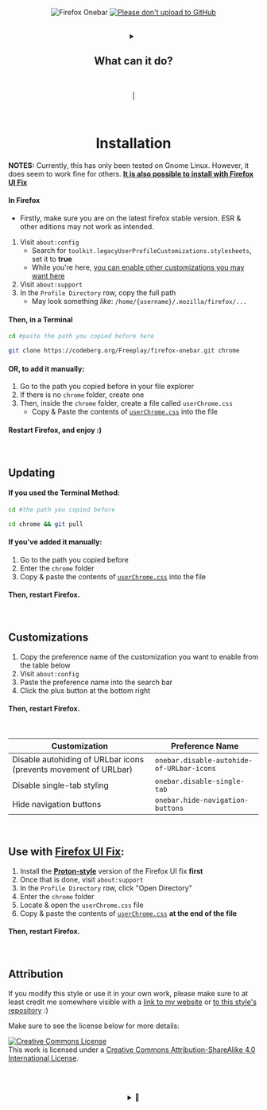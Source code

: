 <div align="center">

![Firefox Onebar](https://codeberg.org/Freeplay/pages/raw/branch/master/project-assets/onebar/images/header.png)
<a href="https://nogithub.codeberg.page"><img src="https://nogithub.codeberg.page/badge.svg" alt="Please don't upload to GitHub"></a>

<br>

<details>
<summary>

## What can it do?

</summary>

<br><br>

|

![Singe Tab as Titlebar](https://codeberg.org/Freeplay/pages/raw/commit/64d54ae2fd3bade136399d129f3edc31d171e763/project-assets/onebar/images/single-tab.png) 

| ![Small Windows](https://codeberg.org/Freeplay/pages/raw/commit/64d54ae2fd3bade136399d129f3edc31d171e763/project-assets/onebar/images/small-windows-1.png) | ![](https://codeberg.org/Freeplay/pages/raw/commit/64d54ae2fd3bade136399d129f3edc31d171e763/project-assets/onebar/images/small-windows-2.png) |
|--|--|

![Centered Search](https://codeberg.org/Freeplay/pages/raw/commit/64d54ae2fd3bade136399d129f3edc31d171e763/project-assets/onebar/images/search.png)

| ![Works with _almost_ all customizations](https://codeberg.org/Freeplay/pages/raw/commit/64d54ae2fd3bade136399d129f3edc31d171e763/project-assets/onebar/images/customizations.png) |
|--|

</details>

<br>

|

<br>

# Installation

</div>

**NOTES:** Currently, this has only been tested on Gnome Linux. However, it does seem to work fine for others. [**It is also possible to install with Firefox UI Fix**](#use-with-firefox-ui-fix-https-github-com-black7375-firefox-ui-fix-tree-proton-style)


#### In Firefox
- Firstly, make sure you are on the latest firefox stable version. ESR & other editions may not work as intended.
1. Visit `about:config` 
    - Search for `toolkit.legacyUserProfileCustomizations.stylesheets`, set it to **true**
    - While you're here, [you can enable other customizations you may want here](#customizations)
2. Visit `about:support`
3. In the `Profile Directory` row, copy the full path
    - May look something _like_: `/home/{username}/.mozilla/firefox/...`

#### Then, in a Terminal
```sh
cd #paste the path you copied before here

git clone https://codeberg.org/Freeplay/firefox-onebar.git chrome
```

#### OR, to add it manually:
1. Go to the path you copied before in your file explorer
2. If there is no `chrome` folder, create one
3. Then, inside the `chrome` folder, create a file called `userChrome.css`
    - Copy & Paste the contents of [`userChrome.css`](https://codeberg.org/Freeplay/Firefox-Onebar/raw/branch/main/userChrome.css) into the file

#### Restart Firefox, and enjoy :)

<br>

## Updating
#### If you used the Terminal Method:
```sh
cd #the path you copied before

cd chrome && git pull
```
#### If you've added it manually:
1. Go to the path you copied before
2. Enter the `chrome` folder
3. Copy & paste the contents of [`userChrome.css`](https://codeberg.org/Freeplay/Firefox-Onebar/raw/branch/main/userChrome.css) into the file

#### Then, restart Firefox.

<br>


## Customizations
1. Copy the preference name of the customization you want to enable from the table below
2. Visit `about:config`
3. Paste the preference name into the search bar
4. Click the plus button at the bottom right
#### Then, restart Firefox.

<br>

| Customization | Preference Name |
|--|--|
| Disable autohiding of URLbar icons (prevents movement of URLbar) | `onebar.disable-autohide-of-URLbar-icons` |
| Disable single-tab styling | `onebar.disable-single-tab` |
| Hide navigation buttons | `onebar.hide-navigation-buttons` |

<br>

## Use with [Firefox UI Fix](https://github.com/black7375/Firefox-UI-Fix/tree/proton-style):

1. Install the [**Proton-style**](https://github.com/black7375/Firefox-UI-Fix/tree/proton-style#installation-guide) version of the Firefox UI fix **first**
2. Once that is done, visit `about:support`
3. In the `Profile Directory` row, click "Open Directory"
4. Enter the `chrome` folder
5. Locate & open the `userChrome.css` file
6. Copy & paste the contents of [`userChrome.css`](https://codeberg.org/Freeplay/Firefox-Onebar/raw/branch/main/userChrome.css) **at the end of the file**

#### Then, restart Firefox.

<br>

## Attribution
If you modify this style or use it in your own work, please make sure to at least credit me somewhere visible with a [link to my website](https://freeplay.codeberg.page/) or [to this style's repository](https://codeberg.org/Freeplay/Firefox-Onebar) :)

Make sure to see the license below for more details:

<a rel="license" href="http://creativecommons.org/licenses/by-sa/4.0/"><img alt="Creative Commons License" style="border-width:0" src="https://i.creativecommons.org/l/by-sa/4.0/88x31.png" /></a><br />This work is licensed under a <a rel="license" href="http://creativecommons.org/licenses/by-sa/4.0/">Creative Commons Attribution-ShareAlike 4.0 International License</a>. 

<br><br>
<div align="center">
<details>
<summary>🍓</summary>
Although I'm definitely lower priority than some others...<br>If you support my work and can actually afford to, 

[**you can donate to me here :)**](https://www.buymeacoffee.com/freeplay)


</details>
</div>
